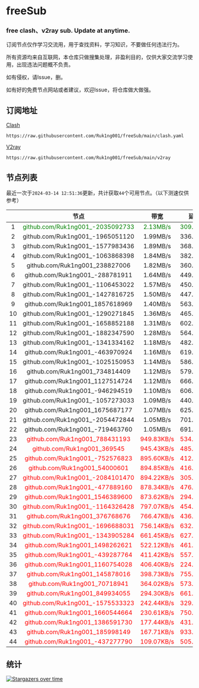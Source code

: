 # freeSub
### free clash、v2ray sub. Update at anytime.

订阅节点仅作学习交流用，用于查找资料，学习知识，不要做任何违法行为。

所有资源均来自互联网，本仓库只做搜集处理，非盈利目的，仅供大家交流学习使用，出现违法问题概不负责。

如有侵权，请Issue，删。

如有好的免费节点网站或者建议，欢迎Issue，将仓库做大做强。

## 订阅地址
[Clash](https://raw.githubusercontent.com/Ruk1ng001/freeSub/main/clash.yaml)
```
https://raw.githubusercontent.com/Ruk1ng001/freeSub/main/clash.yaml
```
[V2ray](https://raw.githubusercontent.com/Ruk1ng001/freeSub/main/v2ray)
```
https://raw.githubusercontent.com/Ruk1ng001/freeSub/main/v2ray
```

## 节点列表

最近一次于`2024-03-14 12:51:36`更新，共计获取`44`个可用节点。（以下测速仅供参考）

|  | 节点 | 带宽 | 延迟 |
|:-:|:--:|:--:|:--:|
 | 1 | <font color=green>github.com/Ruk1ng001_-2035092733</font> | <font color=green>2.13MB/s</font> | <font color=green>309.00ms</font> |
 | 2 | github.com/Ruk1ng001_-1965051120 | 1.99MB/s | 336.00ms |
 | 3 | github.com/Ruk1ng001_-1577983436 | 1.89MB/s | 368.00ms |
 | 4 | github.com/Ruk1ng001_-1063868398 | 1.84MB/s | 382.00ms |
 | 5 | github.com/Ruk1ng001_238827006 | 1.82MB/s | 360.00ms |
 | 6 | github.com/Ruk1ng001_-288781911 | 1.64MB/s | 449.00ms |
 | 7 | github.com/Ruk1ng001_-1106453022 | 1.57MB/s | 450.00ms |
 | 8 | github.com/Ruk1ng001_-1427816725 | 1.50MB/s | 447.00ms |
 | 9 | github.com/Ruk1ng001_1857618969 | 1.40MB/s | 563.00ms |
 | 10 | github.com/Ruk1ng001_-1290271845 | 1.36MB/s | 465.00ms |
 | 11 | github.com/Ruk1ng001_-1658852188 | 1.31MB/s | 602.00ms |
 | 12 | github.com/Ruk1ng001_-1882347590 | 1.28MB/s | 564.00ms |
 | 13 | github.com/Ruk1ng001_-1341334162 | 1.18MB/s | 482.00ms |
 | 14 | github.com/Ruk1ng001_-463970924 | 1.16MB/s | 619.00ms |
 | 15 | github.com/Ruk1ng001_-1025150953 | 1.14MB/s | 586.00ms |
 | 16 | github.com/Ruk1ng001_734814409 | 1.12MB/s | 579.00ms |
 | 17 | github.com/Ruk1ng001_1127514724 | 1.12MB/s | 666.00ms |
 | 18 | github.com/Ruk1ng001_-946294519 | 1.10MB/s | 606.00ms |
 | 19 | github.com/Ruk1ng001_-1057273033 | 1.09MB/s | 440.00ms |
 | 20 | github.com/Ruk1ng001_1675687177 | 1.07MB/s | 625.00ms |
 | 21 | github.com/Ruk1ng001_-2054472844 | 1.05MB/s | 701.00ms |
 | 22 | github.com/Ruk1ng001_-719463760 | 1.05MB/s | 691.00ms |
 | 23 | <font color=red>github.com/Ruk1ng001_788431193</font> | <font color=red>949.83KB/s</font> | <font color=red>534.00ms</font> |
 | 24 | <font color=red>github.com/Ruk1ng001_369545</font> | <font color=red>945.43KB/s</font> | <font color=red>485.00ms</font> |
 | 25 | <font color=red>github.com/Ruk1ng001_-752576823</font> | <font color=red>895.60KB/s</font> | <font color=red>412.00ms</font> |
 | 26 | <font color=red>github.com/Ruk1ng001_54000601</font> | <font color=red>894.85KB/s</font> | <font color=red>416.00ms</font> |
 | 27 | <font color=red>github.com/Ruk1ng001_-2084101470</font> | <font color=red>894.22KB/s</font> | <font color=red>305.00ms</font> |
 | 28 | <font color=red>github.com/Ruk1ng001_-477889160</font> | <font color=red>878.34KB/s</font> | <font color=red>476.00ms</font> |
 | 29 | <font color=red>github.com/Ruk1ng001_1546389600</font> | <font color=red>873.62KB/s</font> | <font color=red>294.00ms</font> |
 | 30 | <font color=red>github.com/Ruk1ng001_-1164326428</font> | <font color=red>797.07KB/s</font> | <font color=red>454.00ms</font> |
 | 31 | <font color=red>github.com/Ruk1ng001_376768676</font> | <font color=red>766.47KB/s</font> | <font color=red>436.00ms</font> |
 | 32 | <font color=red>github.com/Ruk1ng001_-1696688031</font> | <font color=red>756.14KB/s</font> | <font color=red>632.00ms</font> |
 | 33 | <font color=red>github.com/Ruk1ng001_-1343905284</font> | <font color=red>661.45KB/s</font> | <font color=red>627.00ms</font> |
 | 34 | <font color=red>github.com/Ruk1ng001_1498262621</font> | <font color=red>522.12KB/s</font> | <font color=red>461.00ms</font> |
 | 35 | <font color=red>github.com/Ruk1ng001_-439287764</font> | <font color=red>411.42KB/s</font> | <font color=red>557.00ms</font> |
 | 36 | <font color=red>github.com/Ruk1ng001_1160754028</font> | <font color=red>406.40KB/s</font> | <font color=red>224.00ms</font> |
 | 37 | <font color=red>github.com/Ruk1ng001_145878016</font> | <font color=red>398.73KB/s</font> | <font color=red>755.00ms</font> |
 | 38 | <font color=red>github.com/Ruk1ng001_70718941</font> | <font color=red>364.02KB/s</font> | <font color=red>573.00ms</font> |
 | 39 | <font color=red>github.com/Ruk1ng001_849934055</font> | <font color=red>294.30KB/s</font> | <font color=red>661.00ms</font> |
 | 40 | <font color=red>github.com/Ruk1ng001_-1575533323</font> | <font color=red>242.44KB/s</font> | <font color=red>329.00ms</font> |
 | 41 | <font color=red>github.com/Ruk1ng001_1660544664</font> | <font color=red>230.61KB/s</font> | <font color=red>750.00ms</font> |
 | 42 | <font color=red>github.com/Ruk1ng001_1386591730</font> | <font color=red>177.44KB/s</font> | <font color=red>431.00ms</font> |
 | 43 | <font color=red>github.com/Ruk1ng001_185998149</font> | <font color=red>167.71KB/s</font> | <font color=red>933.00ms</font> |
 | 44 | <font color=red>github.com/Ruk1ng001_-437277790</font> | <font color=red>109.07KB/s</font> | <font color=red>505.00ms</font> |


## 统计

[![Stargazers over time](https://starchart.cc/Ruk1ng001/freeSub.svg)](https://starchart.cc/Ruk1ng001/freeSub)
